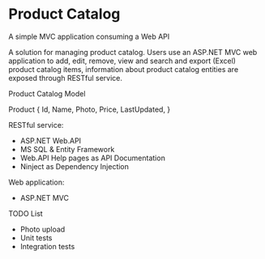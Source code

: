 # Product Catalog
A simple MVC application consuming a Web API

 
A solution for managing product catalog. Users use an ASP.NET MVC web application to add, edit, remove, view and search and export (Excel) product catalog items, information about product catalog entities are exposed through RESTful service. 
 
Product Catalog Model

Product 
{
  Id, 
  Name,
  Photo,
  Price,
  LastUpdated,
}

RESTful service:
- ASP.NET Web.API
- MS SQL & Entity Framework
- Web.API Help pages as API Documentation
- Ninject as Dependency Injection
 
Web application:
- ASP.NET MVC

TODO List
- Photo upload
- Unit tests
- Integration tests
